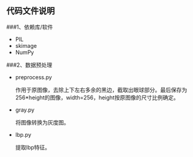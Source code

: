 代码文件说明
-----
###1、依赖库/软件
- PIL
- skimage
- NumPy


###2、数据预处理
- preprocess.py   
	
	作用于原图像，去除上下左右多余的黑边，截取出眼球部分。最后保存为256*height的图像，width=256，height按原图像的尺寸比例确定。

- gray.py

	将图像转换为灰度图。

- lbp.py

	提取lbp特征。	